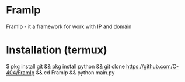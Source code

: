 # FramIp
FramIp - it a framework for work with IP and domain
# Installation (termux)
$ pkg install git && pkg install python && git clone https://github.com/C-404/FramIp && cd FramIp && python main.py
